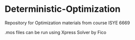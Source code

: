 # Deterministic-Optimization
Repository for Optimization materials from course ISYE 6669

.mos files can be run using Xpress Solver by Fico 
